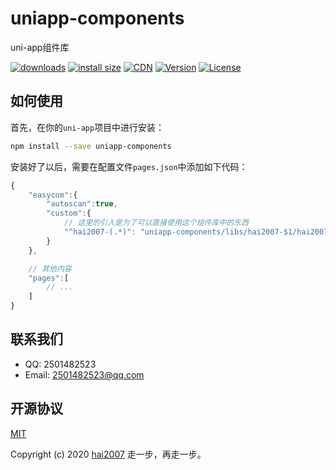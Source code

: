 # uniapp-components
uni-app组件库

<p>
  <a href="https://hai2007.gitee.io/npm-downloads?interval=7&packages=uniapp-components"><img src="https://img.shields.io/npm/dm/uniapp-components.svg" alt="downloads"></a>
  <a href="https://packagephobia.now.sh/result?p=uniapp-components"><img src="https://packagephobia.now.sh/badge?p=uniapp-components" alt="install size"></a>
  <a href="https://www.jsdelivr.com/package/npm/uniapp-components"><img src="https://data.jsdelivr.com/v1/package/npm/uniapp-components/badge" alt="CDN"></a>
  <a href="https://www.npmjs.com/package/uniapp-components"><img src="https://img.shields.io/npm/v/uniapp-components.svg" alt="Version"></a>
  <a href="https://github.com/uniapp-components/blob/master/LICENSE"><img src="https://img.shields.io/npm/l/uniapp-components.svg" alt="License"></a>
</p>

## 如何使用

首先，在你的```uni-app```项目中进行安装：

```bash
npm install --save uniapp-components
```

安装好了以后，需要在配置文件```pages.json```中添加如下代码：

```js
{
    "easycom":{
		"autoscan":true,
		"custom":{
			// 这里的引入是为了可以直接使用这个组件库中的东西
			"^hai2007-(.*)": "uniapp-components/libs/hai2007-$1/hai2007-$1.vue"
		}
    },

    // 其他内容
    "pages":[
        // ...
    ]
}
```

## 联系我们

- QQ: 2501482523
- Email: 2501482523@qq.com

开源协议
---------------------------------------
[MIT](https://github.com/hai2007/uniapp-components/blob/master/LICENSE)

Copyright (c) 2020 [hai2007](https://hai2007.gitee.io/sweethome/) 走一步，再走一步。
